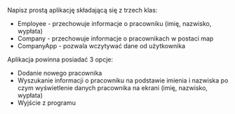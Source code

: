 Napisz prostą aplikację składającą się z trzech klas:

  - Employee - przechowuje informacje o pracowniku (imię, nazwisko, wypłata)
  - Company - przechowuje informacje o pracownikach w postaci map
  - CompanyApp - pozwala wczytywać dane od użytkownika
  
Aplikacja powinna posiadać 3 opcje:
  
  - Dodanie nowego pracownika
  - Wyszukanie informacji o pracowniku na podstawie imienia i nazwiska po czym wyświetlenie danych pracownika na ekrani (imię, nazwisko, wypłata)
  - Wyjście z programu
